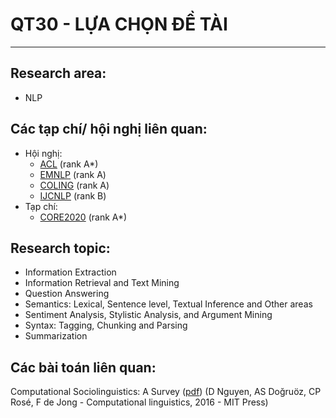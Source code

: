 # QT30 - LỰA CHỌN ĐỀ TÀI
--------
## Research area:  
- NLP
## Các tạp chí/ hội nghị liên quan:
- Hội nghị:   
  - [ACL](https://www.aclweb.org/portal/) (rank A*) 
  - [EMNLP](https://2021.emnlp.org/) (rank A)
  - [COLING](https://coling2020.org/) (rank A)
  - [IJCNLP](https://2021.aclweb.org/) (rank B)
- Tạp chí:    
  - [CORE2020](https://www.core.edu.au/) (rank A*)
## Research topic:  
- Information Extraction
- Information Retrieval and Text Mining
- Question Answering
- Semantics: Lexical, Sentence level, Textual Inference and Other areas 
- Sentiment Analysis, Stylistic Analysis, and Argument Mining 
- Syntax: Tagging, Chunking and Parsing
- Summarization
## Các bài toán liên quan:  
Computational Sociolinguistics: A Survey ([pdf](https://www.aclweb.org/anthology/J16-3007.pdf)) (D Nguyen, AS Doğruöz, CP Rosé, F de Jong - Computational linguistics, 2016 - MIT Press)
